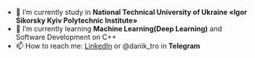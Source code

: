 - 🔭 I’m currently study in **National Technical University of Ukraine «Igor Sikorsky Kyiv Polytechnic Institute»**
- 🌱 I’m currently learning **Machine Learning(Deep Learning)** and Software Development on C++
- 📫 How to reach me: [LinkedIn](https://www.linkedin.com/in/daniil-trotsenko-41436b177/) or @danik_tro in **Telegram**


